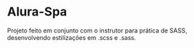 # Alura-Spa
Projeto feito em conjunto com o instrutor para prática de SASS, desenvolvendo estilizações em .scss e .sass.
